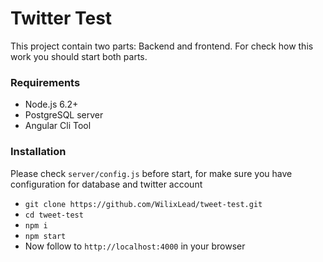 # Twitter Test

This project contain two parts: Backend and frontend.
For check how this work you should start both parts.

### Requirements

- Node.js 6.2+
- PostgreSQL server
- Angular Cli Tool

### Installation

Please check `server/config.js` before start, for make sure you have configuration for database and twitter account 

- `git clone https://github.com/WilixLead/tweet-test.git`
- `cd tweet-test`
- `npm i`
- `npm start`
- Now follow to `http://localhost:4000` in your browser

